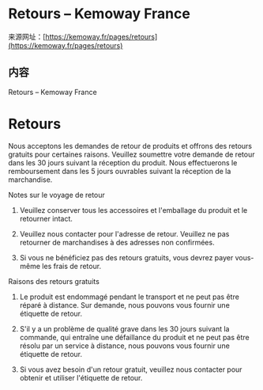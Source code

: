 # Retours – Kemoway France

来源网址：[https://kemoway.fr/pages/retours](https://kemoway.fr/pages/retours)

## 内容

<link rel="stylesheet" href="/assets/css/markdown.css">

Retours – Kemoway France

# Retours

Nous acceptons les demandes de retour de produits et offrons des retours gratuits pour certaines raisons. Veuillez soumettre votre demande de retour dans les 30 jours suivant la réception du produit. Nous effectuerons le remboursement dans les 5 jours ouvrables suivant la réception de la marchandise.

Notes sur le voyage de retour

1. Veuillez conserver tous les accessoires et l'emballage du produit et le retourner intact.

2. Veuillez nous contacter pour l'adresse de retour. Veuillez ne pas retourner de marchandises à des adresses non confirmées.

3. Si vous ne bénéficiez pas des retours gratuits, vous devrez payer vous-même les frais de retour.

Raisons des retours gratuits

1. Le produit est endommagé pendant le transport et ne peut pas être réparé à distance. Sur demande, nous pouvons vous fournir une étiquette de retour.

2. S'il y a un problème de qualité grave dans les 30 jours suivant la commande, qui entraîne une défaillance du produit et ne peut pas être résolu par un service à distance, nous pouvons vous fournir une étiquette de retour.

3. Si vous avez besoin d'un retour gratuit, veuillez nous contacter pour obtenir et utiliser l'étiquette de retour.
